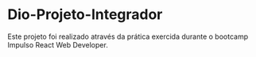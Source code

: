 # Dio-Projeto-Integrador
Este projeto foi realizado através da prática exercida durante o bootcamp Impulso React Web Developer.
